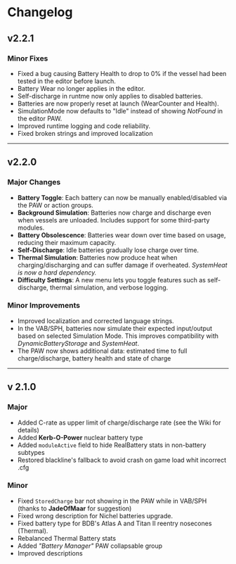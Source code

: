 # Changelog

## v2.2.1

### Minor Fixes
- Fixed a bug causing Battery Health to drop to 0% if the vessel had been tested in the editor before launch.
- Battery Wear no longer applies in the editor.
- Self-discharge in runtme now only applies to disabled batteries.
- Batteries are now properly reset at launch (WearCounter and Health).
- SimulationMode now defaults to "Idle" instead of showing *NotFound* in the editor PAW.
- Improved runtime logging and code reliability.
- Fixed broken strings and improved localization

---

## v2.2.0

### Major Changes

- **Battery Toggle**: Each battery can now be manually enabled/disabled via the PAW or action groups.
- **Background Simulation**: Batteries now charge and discharge even when vessels are unloaded. Includes support for some third-party modules.
- **Battery Obsolescence**: Batteries wear down over time based on usage, reducing their maximum capacity.
- **Self-Discharge**: Idle batteries gradually lose charge over time.
- **Thermal Simulation**: Batteries now produce heat when charging/discharging and can suffer damage if overheated. *SystemHeat is now a hard dependency.*
- **Difficulty Settings**: A new menu lets you toggle features such as self-discharge, thermal simulation, and verbose logging.

### Minor Improvements

- Improved localization and corrected language strings.
- In the VAB/SPH, batteries now simulate their expected input/output based on selected Simulation Mode. This improves compatibility with *DynamicBatteryStorage* and *SystemHeat*.
- The PAW now shows additional data: estimated time to full charge/discharge, battery health and state of charge

---

## v 2.1.0

### Major
- Added C-rate as upper limit of charge/discharge rate (see the Wiki for details)
- Added **Kerb-O-Power** nuclear battery type
- Added `moduleActive` field to hide RealBattery stats in non-battery subtypes
- Restored blackline's fallback to avoid crash on game load whit incorrect .cfg

### Minor
- Fixed `StoredCharge` bar not showing in the PAW while in VAB/SPH (thanks to **JadeOfMaar** for suggestion)
- Fixed wrong description for Nichel batteries upgrade.
- Fixed battery type for BDB's Atlas A and Titan II reentry nosecones (Thermal).
- Rebalanced Thermal Battery stats
- Added _"Battery Manager"_ PAW collapsable group
- Improved descriptions